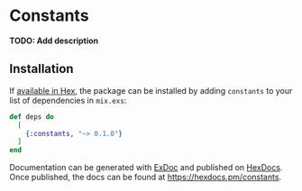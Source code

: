 # Constants

**TODO: Add description**

## Installation

If [available in Hex](https://hex.pm/docs/publish), the package can be installed
by adding `constants` to your list of dependencies in `mix.exs`:

```elixir
def deps do
  [
    {:constants, "~> 0.1.0"}
  ]
end
```

Documentation can be generated with [ExDoc](https://github.com/elixir-lang/ex_doc)
and published on [HexDocs](https://hexdocs.pm). Once published, the docs can
be found at <https://hexdocs.pm/constants>.

